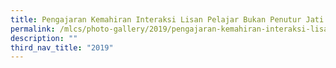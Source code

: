 ```yaml
---
title: Pengajaran Kemahiran Interaksi Lisan Pelajar Bukan Penutur Jati
permalink: /mlcs/photo-gallery/2019/pengajaran-kemahiran-interaksi-lisan-pelajar-bukan-penutur-jati/
description: ""
third_nav_title: "2019"
---
```

